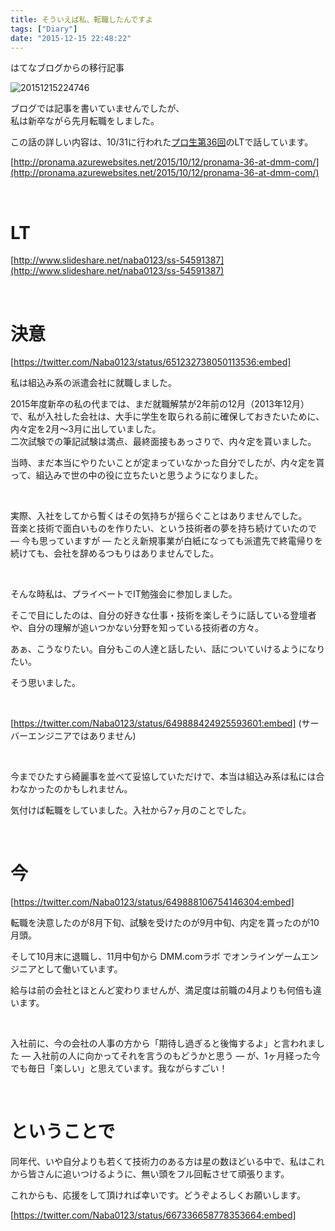 ```yaml
---
title: そういえば私、転職したんですよ
tags: ["Diary"]
date: "2015-12-15 22:48:22"
---
```


<div class="alert info">
はてなブログからの移行記事
</div>

![20151215224746](20151215224746.png)

ブログでは記事を書いていませんでしたが、  
私は新卒ながら先月転職をしました。

この話の詳しい内容は、10/31に行われた[プロ生第36回](http://pronama.azurewebsites.net/2015/10/12/pronama-36-at-dmm-com/)のLTで話しています。

[http://pronama.azurewebsites.net/2015/10/12/pronama-36-at-dmm-com/](http://pronama.azurewebsites.net/2015/10/12/pronama-36-at-dmm-com/)



<br>

# LT

[http://www.slideshare.net/naba0123/ss-54591387](http://www.slideshare.net/naba0123/ss-54591387)

<br>

# 決意

[https://twitter.com/Naba0123/status/651232738050113536:embed]

私は組込み系の派遣会社に就職しました。

2015年度新卒の私の代までは、まだ就職解禁が2年前の12月（2013年12月）で、私が入社した会社は、大手に学生を取られる前に確保しておきたいために、内々定を2月～3月に出していました。  
二次試験での筆記試験は満点、最終面接もあっさりで、内々定を貰いました。

当時、まだ本当にやりたいことが定まっていなかった自分でしたが、内々定を貰って、組込みで世の中の役に立ちたいと思うようになりました。

<br>

実際、入社をしてから暫くはその気持ちが揺らぐことはありませんでした。  
音楽と技術で面白いものを作りたい、という技術者の夢を持ち続けていたので ― 今も思っていますが ― たとえ新規事業が白紙になっても派遣先で終電帰りを続けても、会社を辞めるつもりはありませんでした。

<br>

そんな時私は、プライベートでIT勉強会に参加しました。

そこで目にしたのは、自分の好きな仕事・技術を楽しそうに話している登壇者や、自分の理解が追いつかない分野を知っている技術者の方々。

あぁ、こうなりたい。自分もこの人達と話したい、話についていけるようになりたい。

そう思いました。

<br>

[https://twitter.com/Naba0123/status/649888424925593601:embed]
(サーバーエンジニアではありません)

<br>

今までひたすら綺麗事を並べて妥協していただけで、本当は組込み系は私には合わなかったのかもしれません。

気付けば転職をしていました。入社から7ヶ月のことでした。

<br>

# 今

[https://twitter.com/Naba0123/status/649888106754146304:embed]

転職を決意したのが8月下旬、試験を受けたのが9月中旬、内定を貰ったのが10月頭。

そして10月末に退職し、11月中旬から DMM.comラボ でオンラインゲームエンジニアとして働いています。

給与は前の会社とほとんど変わりませんが、満足度は前職の4月よりも何倍も違います。

<br>

入社前に、今の会社の人事の方から「期待し過ぎると後悔するよ」と言われました ― 入社前の人に向かってそれを言うのもどうかと思う ― が、1ヶ月経った今でも毎日「楽しい」と思えています。我ながらすごい！

<br>

# ということで

同年代、いや自分よりも若くて技術力のある方は星の数ほどいる中で、私はこれから皆さんに追いつけるように、無い頭をフル回転させて頑張ります。

これからも、応援をして頂ければ幸いです。どうぞよろしくお願いします。

[https://twitter.com/Naba0123/status/667336658778353664:embed]

<br>
